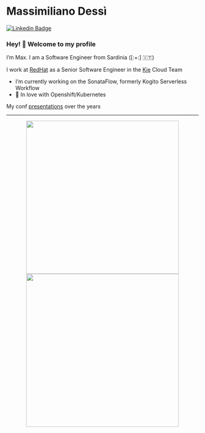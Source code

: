 # Massimiliano Dessì


[![Linkedin Badge](https://img.shields.io/badge/-LinkedIn-blue?style=flat-square&logo=Linkedin&logoColor=white&link=https://www.linkedin.com/in/desmax74/)](https://www.linkedin.com/in/desmax74/)

### Hey! 👋 Welcome to my profile

I’m Max. I am a Software Engineer from Sardinia ([:+:] 🇮🇹)

I work at [RedHat](https://www.redhat.com) as a Senior Software Engineer in the [Kie](http://kie.org) Cloud Team
- I’m currently working on the SonataFlow, formerly Kogito Serverless Workflow
- 💙 In love with Openshift/Kubernetes

My conf [presentations](https://github.com/desmax74/presentations) over the years 

---
<p align = "center">
  <img src = "https://github-readme-stats.vercel.app/api?username=desmax74&show_icons=true&theme=blue-green" width = 400>
  <img src = "https://github-readme-streak-stats.herokuapp.com?user=desmax74&theme=blue-green&hide_border=true" width = 400>
</p>
<!--

[![Github Badge](https://img.shields.io/badge/-Github-000?style=flat-square&logo=Github&logoColor=white&link=https://github.com/desmax74)](https://github.com/desmax74)
**desmax74/desmax74** is a ✨ _special_ ✨ repository because its `README.md` (this file) appears on your GitHub profile.

Here are some ideas to get you started:

- 🔭 I’m currently working on ...
- 🌱 I’m currently learning ...
- 👯 I’m looking to collaborate on ...
- 🤔 I’m looking for help with ...
- 💬 Ask me about ...
- 📫 How to reach me: ...
- 😄 Pronouns: ...
- ⚡ Fun fact: ...
-->
